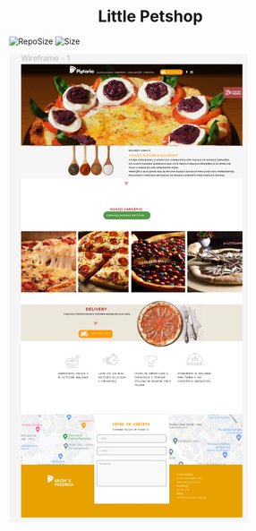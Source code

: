 [repoSizeImage]: https://img.shields.io/github/repo-size/ProfCastello/PetShop?style=plastic
[pizzaImage]: images/pizza.png

<h1 align="center"> Little Petshop</h1>

![RepoSize][repoSizeImage] ![Size][repoSizeImage]


![Pizza][pizzaImage]